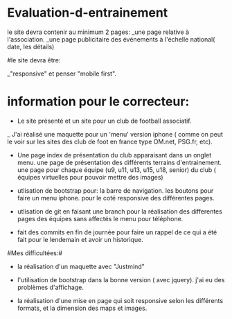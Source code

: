 # Evaluation-d-entrainement

le site devra contenir au minimum 2 pages:
_une page relative à l'association.
_une page publicitaire des événements à l'échelle national( date, les détails)

#le site devra être:

_"responsive" et penser "mobile first".

# information pour le correcteur:

- Le site présenté et un site pour un club de football associatif.

_ J'ai réalisé une maquette pour un 'menu' version iphone ( comme on peut le voir sur les sites des club de foot en france type OM.net, PSG.fr, etc).

- Une  page index de présentation du club apparaisant dans un onglet menu.
  une page de présentation des différents terrains d'entrainement.
  une page pour chaque équipe (u9, u11, u13, u15, u18, senior) du club ( équipes virtuelles pour pouvoir mettre des images)

- utlisation de bootstrap pour:
   la barre de navigation.
   les boutons pour faire un menu iphone.
   pour le coté responsive des différentes pages.

- utlisation de git en faisant une branch pour la réalisation des differentes pages des équipes sans affectés le menu pour téléphone.

- fait des commits en fin de journée pour faire un rappel de ce qui a été fait pour le lendemain et avoir un historique.

#Mes difficultées:#
 
 - la réalisation d'un maquette avec "Justmind"
 
 - l'utilisation de bootstrap dans la bonne version ( avec jquery). j'ai eu des 
 problèmes d'affichage.
 
 - la réalisation d'une mise en page qui soit responsive selon les différents formats,
 et la dimension des maps et images.




